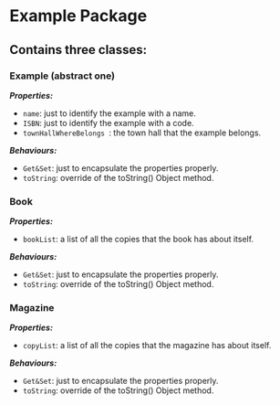 # Example Package
## Contains three classes:
### Example (abstract one)
***Properties:***
- `name`: just to identify the example with a name.
- `ISBN`: just to identify the example with a code.
- `townHallWhereBelongs `: the town hall that the example belongs.

***Behaviours:***
- `Get&Set`: just to encapsulate the properties properly.
- `toString`: override of the toString() Object method.

### Book
***Properties:***
- `bookList`: a list of all the copies that the book has about itself.

***Behaviours:***
- `Get&Set`: just to encapsulate the properties properly.
- `toString`: override of the toString() Object method.
### Magazine
***Properties:***
- `copyList`: a list of all the copies that the magazine has about itself.

***Behaviours:***
- `Get&Set`: just to encapsulate the properties properly.
- `toString`: override of the toString() Object method.
